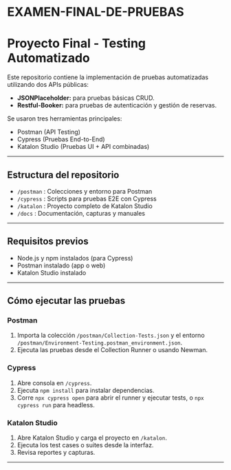 # EXAMEN-FINAL-DE-PRUEBAS
# Proyecto Final - Testing Automatizado

Este repositorio contiene la implementación de pruebas automatizadas utilizando dos APIs públicas:  
- **JSONPlaceholder:** para pruebas básicas CRUD.  
- **Restful-Booker:** para pruebas de autenticación y gestión de reservas.

Se usaron tres herramientas principales:  
- Postman (API Testing)  
- Cypress (Pruebas End-to-End)  
- Katalon Studio (Pruebas UI + API combinadas)

---

## Estructura del repositorio

- `/postman` : Colecciones y entorno para Postman  
- `/cypress` : Scripts para pruebas E2E con Cypress  
- `/katalon` : Proyecto completo de Katalon Studio  
- `/docs` : Documentación, capturas y manuales  

---

## Requisitos previos

- Node.js y npm instalados (para Cypress)  
- Postman instalado (app o web)  
- Katalon Studio instalado

---

## Cómo ejecutar las pruebas

### Postman

1. Importa la colección `/postman/Collection-Tests.json` y el entorno `/postman/Environment-Testing.postman_environment.json`.  
2. Ejecuta las pruebas desde el Collection Runner o usando Newman.

### Cypress

1. Abre consola en `/cypress`.  
2. Ejecuta `npm install` para instalar dependencias.  
3. Corre `npx cypress open` para abrir el runner y ejecutar tests, o `npx cypress run` para headless.

### Katalon Studio

1. Abre Katalon Studio y carga el proyecto en `/katalon`.  
2. Ejecuta los test cases o suites desde la interfaz.  
3. Revisa reportes y capturas.

---


